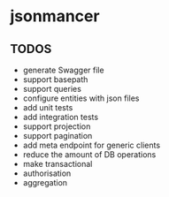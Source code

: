 # jsonmancer

## TODOS
 - generate Swagger file
 - support basepath
 - support queries
 - configure entities with json files
 - add unit tests
 - add integration tests
 - support projection
 - support pagination
 - add meta endpoint for generic clients
 - reduce the amount of DB operations
 - make transactional
 - authorisation
 - aggregation
